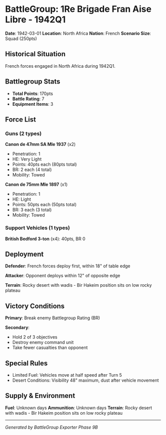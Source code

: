 # BattleGroup: 1Re Brigade Fran Aise Libre - 1942Q1

**Date**: 1942-03-01
**Location**: North Africa
**Nation**: French
**Scenario Size**: Squad (250pts)

## Historical Situation

French forces engaged in North Africa during 1942Q1.

## Battlegroup Stats

- **Total Points**: 170pts
- **Battle Rating**: 7
- **Equipment Items**: 3

## Force List

### Guns (2 types)

**Canon de 47mm SA Mle 1937** (x2)
- Penetration: 1
- HE: Very Light
- Points: 40pts each (80pts total)
- BR: 2 each (4 total)
- Mobility: Towed

**Canon de 75mm Mle 1897** (x1)
- Penetration: 1
- HE: Light
- Points: 50pts each (50pts total)
- BR: 3 each (3 total)
- Mobility: Towed

### Support Vehicles (1 types)

**British Bedford 3-ton** (x4): 40pts, BR 0

## Deployment

**Defender**: French forces deploy first, within 18" of table edge

**Attacker**: Opponent deploys within 12" of opposite edge

**Terrain**: Rocky desert with wadis - Bir Hakeim position sits on low rocky plateau

## Victory Conditions

**Primary**: Break enemy Battlegroup Rating (BR)

**Secondary**:
- Hold 2 of 3 objectives
- Destroy enemy command unit
- Take fewer casualties than opponent

## Special Rules

- Limited Fuel: Vehicles move at half speed after Turn 5
- Desert Conditions: Visibility 48" maximum, dust after vehicle movement

## Supply & Environment

**Fuel**: Unknown days
**Ammunition**: Unknown days
**Terrain**: Rocky desert with wadis - Bir Hakeim position sits on low rocky plateau

---

*Generated by BattleGroup Exporter Phase 9B*

